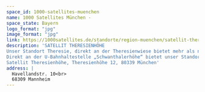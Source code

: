 ```yaml
---
space_id: 1000-satellites-muenchen
name: 1000 Satellites München -
space_state: Bayern
logo_format: "jpg"
image_format: "jpg"
link: https://1000satellites.de/standorte/region-muenchen/satellit-theresienhoehe/
description: 'SATELLIT THERESIENHÖHE
Unser Standort Theresie, direkt an der Theresienwiese bietet mehr als nur Büroflächen. Hier verschmelzen das lebhafte kulturelle Treiben wie das Oktoberfest mit inspirierendem Arbeitsumfeld. Der moderne Bürobau mit großen Fenstern und Glasfronten eröffnet eine fantastische Aussicht über die Dächer von München, ideal für kreative Köpfe und Geschäftsleute, die eine dynamische und inspirierende Umgebung suchen.
Direkt an der U-Bahnhaltestelle „Schwanthalerhöhe“ bietet unser Standort auf 1.800 qm mehr als 200 voll ausgestattete, nach den Arbeitsstättenrichtlinien (ASR) konforme Arbeitsplätze. Diese umfassen sowohl Exklusivbüros als auch flexible Arbeitsplätze, ideal für Unternehmen und Einzelpersonen, die Wert auf Qualität und Zugänglichkeit legen.
Satellit Theresienhöhe, Theresienhöhe 12, 80339 München'
address: |
  Havellandstr. 10<br>
  68309 Mannheim
---
```

